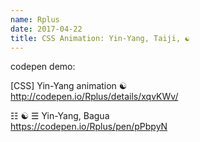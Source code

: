 ```yaml
---
name: Rplus
date: 2017-04-22
title: CSS Animation: Yin-Yang, Taiji, ☯
---
```


codepen demo:

[CSS] Yin-Yang animation ☯  
http://codepen.io/Rplus/details/xqvKWv/

☷ ☯ ☰ Yin-Yang, Bagua  
https://codepen.io/Rplus/pen/pPbpyN
